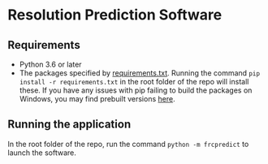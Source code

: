 # Resolution Prediction Software

## Requirements
 - Python 3.6 or later
 - The packages specified by [requirements.txt](requirements.txt). Running the command
   `pip install -r requirements.txt` in the root folder of the repo will install these. If you have
   any issues with pip failing to build the packages on Windows, you may find prebuilt versions
   [here](https://www.lfd.uci.edu/~gohlke/pythonlibs).

## Running the application
In the root folder of the repo, run the command `python -m frcpredict` to launch the software.
